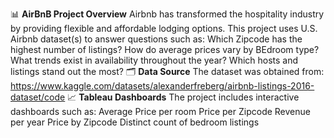 📊 **AirBnB Project Overview**
Airbnb has transformed the hospitality industry by providing flexible and affordable lodging options.
This project uses U.S. Airbnb dataset(s) to answer questions such as:
Which Zipcode has the highest number of listings?
How do average prices vary by BEdroom type?
What trends exist in availability throughout the year?
Which hosts and listings stand out the most?
🗂️ **Data Source**
The dataset was obtained from: https://www.kaggle.com/datasets/alexanderfreberg/airbnb-listings-2016-dataset/code
📈 **Tableau Dashboards**
The project includes interactive dashboards such as:
Average Price per room
Price per Zipcode
Revenue per year
Price by Zipcode
Distinct count of bedroom listings

